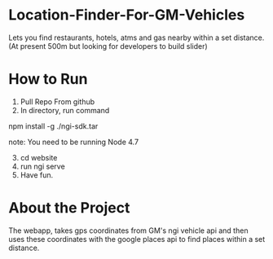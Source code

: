 # Location-Finder-For-GM-Vehicles

Lets you find restaurants, hotels, atms and gas nearby within a set distance. (At present 500m but looking for developers to build slider)


# How to Run

1. Pull Repo From github
2. In directory, run command

npm install -g ./ngi-sdk.tar

note: You need to be running Node 4.7

3. cd website
4. run ngi serve
5. Have fun.



# About the Project

The webapp, takes gps coordinates from GM's ngi vehicle api and then uses these coordinates with the google places api to find places
within a set distance. 


